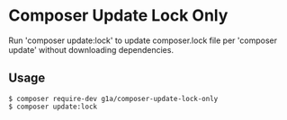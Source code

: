 # Composer Update Lock Only

Run 'composer update:lock' to update composer.lock file per 'composer update' without downloading dependencies.

## Usage

```
$ composer require-dev g1a/composer-update-lock-only
$ composer update:lock
```

